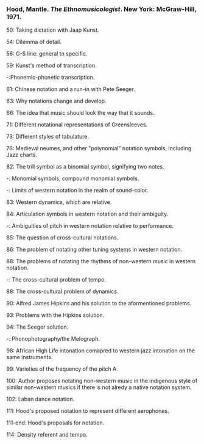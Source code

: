 ### Hood, Mantle. _The Ethnomusicologist_. New York: McGraw-Hill, 1971.  

50: Taking dictation with Jaap Kunst.  

54: Dilemma of detail.  

56: G-S line: general to specific.  

59: Kunst's method of transcription.  

-:Phonemic-phonetic transcription.  

61: Chinese notation and a run-in with Pete Seeger.  

63: Why notations change and develop.  

66: The idea that music should look the way that it sounds.  

71: Different notational representations of Greensleeves. 

73: Different styles of tabulature.  

76: Medieval neumes, and other "polynomial" notation symbols, including Jazz charts.  

82: The trill symbol as a binomial symbol, signifying two notes.  

-: Monomial symbols, compound monomial symbols.  

-: Limits of western notation in the realm of sound-color.  

83: Western dynamics, which are relative.  

84: Articulation symbols in western notation and their ambiguity.  

-: Ambiguities of pitch in western notation relative to performance.  

85: The question of cross-cultural notations.  

86: The problem of notating other tuning systems in western notation.  

88: The problems of notating the rhythms of non-western music in western notation.  

-: The cross-cultural problem of tempo.  

88: The cross-cultural problem of dynamics.  

90: Alfred James Hipkins and his solution to the aformentioned problems.  

93: Problems with the Hipkins solution. 

94: The Seeger solution.  

-: Phonophotography/the Melograph.  

98: African High Life intonation comapred to western jazz intonation on the same instruments.  

99: Varieties of the frequency of the pitch A.  

100: Author proposes notating non-western music in the indigenous style of similar non-western musics if there is not alredy a native notation system.  

102: Laban dance notation.  

111: Hood's proposed notation to represent different aerophones.  

111-end: Hood's proposals for notation.  

114: Density referent and tempo.  






  

